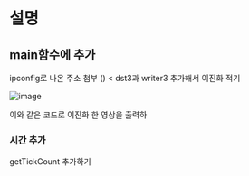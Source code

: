 # 설명

## main함수에 추가
ipconfig로 나온 주소 첨부 () < dst3과 writer3 추가해서 이진화 적기  

![image](https://github.com/user-attachments/assets/67d54bb3-b441-4796-b31a-ce53eb43cd4e)

이와 같은 코드로 이진화 한 영상을 출력하


### 시간 추가
getTickCount 추가하기
